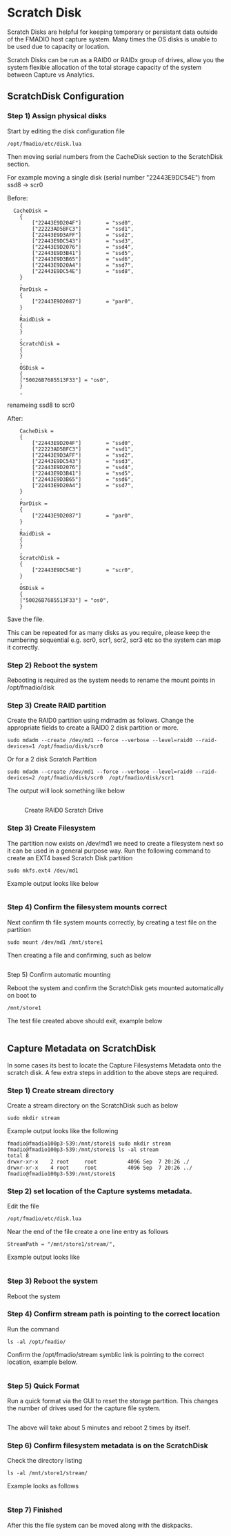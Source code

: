 # Scratch Disk

Scratch Disks are helpful for keeping temporary or persistant data outside of the FMADIO host capture system. Many times the OS disks is unable to be used due to capacity or location.

Scratch Disks can be run as a RAID0 or RAIDx group of drives, allow you the system flexible allocation of the total storage capacity of the system between Capture vs Analytics.

## ScratchDisk Configuration

### Step 1) Assign physical disks

Start by editing the disk configuration file

```
/opt/fmadio/etc/disk.lua
```

Then moving serial numbers from the CacheDisk section to the ScratchDisk section.&#x20;

For example moving a single disk (serial number "22443E9DC54E") from ssd8 -> scr0

Before:

```
  CacheDisk =
    {
        ["22443E9D204F"]        = "ssd0",
        ["22223AD5BFC3"]        = "ssd1",
        ["22443E9D3AFF"]        = "ssd2",
        ["22443E9DC543"]        = "ssd3",
        ["22443E9D2076"]        = "ssd4",
        ["22443E9D3B41"]        = "ssd5",
        ["22443E9D3B65"]        = "ssd6",
        ["22443E9D20A4"]        = "ssd7",
        ["22443E9DC54E"]        = "ssd8",
    }
    ,
    ParDisk =
    {
        ["22443E9D2087"]        = "par0",
    }
    ,
    RaidDisk =
    {
    }
    ,
    ScratchDisk =
    {
    }
    ,
    OSDisk =
    {
    ["50026B7685513F33"] = "os0",
    }
    ,

```

renameing ssd8 to scr0

After:

```
    CacheDisk =
    {
        ["22443E9D204F"]        = "ssd0",
        ["22223AD5BFC3"]        = "ssd1",
        ["22443E9D3AFF"]        = "ssd2",
        ["22443E9DC543"]        = "ssd3",
        ["22443E9D2076"]        = "ssd4",
        ["22443E9D3B41"]        = "ssd5",
        ["22443E9D3B65"]        = "ssd6",
        ["22443E9D20A4"]        = "ssd7",
    }
    ,
    ParDisk =
    {
        ["22443E9D2087"]        = "par0",
    }
    ,
    RaidDisk =
    {
    }
    ,
    ScratchDisk =
    {
        ["22443E9DC54E"]        = "scr0",
    }
    ,
    OSDisk =
    {
    ["50026B7685513F33"] = "os0",
    }
```

Save the file.

This can be repeated for as many disks as you require, please keep the numbering sequential e.g. scr0, scr1, scr2, scr3  etc so the system can map it correctly.

### Step 2) Reboot the system

Rebooting is required as the system needs to rename the mount points in /opt/fmadio/disk

### Step 3) Create RAID partition

Create the RAID0 partition using mdmadm as follows. Change the appropriate fields to create a RAID0 2 disk partition or more.

```
sudo mdadm --create /dev/md1 --force --verbose --level=raid0 --raid-devices=1 /opt/fmadio/disk/scr0
```

Or for a 2 disk Scratch Partition

```
sudo mdadm --create /dev/md1 --force --verbose --level=raid0 --raid-devices=2 /opt/fmadio/disk/scr0  /opt/fmadio/disk/scr1
```

The output will look something like below

<figure><img src="../.gitbook/assets/image.png" alt=""><figcaption><p>Create RAID0 Scratch Drive</p></figcaption></figure>

### Step 3) Create Filesystem&#x20;

The partition now exists on /dev/md1 we need to create a filesystem next so it can be used in a general purpose way. Run the following command to create an EXT4 based Scratch Disk partition

```
sudo mkfs.ext4 /dev/md1
```

Example output looks like below

<figure><img src="../.gitbook/assets/image (1).png" alt=""><figcaption></figcaption></figure>

### Step 4) Confirm the filesystem mounts correct

Next confirm th file system mounts correctly, by creating a test file on the partition

```
sudo mount /dev/md1 /mnt/store1
```

Then creating a file and confirming, such as below

<figure><img src="../.gitbook/assets/image (2).png" alt=""><figcaption></figcaption></figure>

Step 5) Confirm automatic mounting

Reboot the system and confirm the ScratchDisk gets mounted automatically on boot to&#x20;

```
/mnt/store1
```

The test file created above should exit, example below

<figure><img src="../.gitbook/assets/image (3).png" alt=""><figcaption></figcaption></figure>

## Capture Metadata on ScratchDisk

In some cases its best to locate the Capture Filesystems Metadata onto the scratch disk. A few extra steps in addition to the above steps are required.

### Step 1) Create stream directory

Create a stream directory on the ScratchDisk such as below

```
sudo mkdir stream
```

Example output looks like the following

```
fmadio@fmadio100p3-539:/mnt/store1$ sudo mkdir stream
fmadio@fmadio100p3-539:/mnt/store1$ ls -al stream
total 8
drwxr-xr-x    2 root     root          4096 Sep  7 20:26 ./
drwxr-xr-x    4 root     root          4096 Sep  7 20:26 ../
fmadio@fmadio100p3-539:/mnt/store1$
```

### Step 2) set location of the Capture systems metadata.

Edit the file&#x20;

```
/opt/fmadio/etc/disk.lua
```

Near the end of the file create a one line entry as follows

```
StreamPath = "/mnt/store1/stream/",
```

Example output looks like

<figure><img src="../.gitbook/assets/image (4).png" alt=""><figcaption></figcaption></figure>

### Step 3) Reboot the system

Reboot the system

### Step 4) Confirm stream path is pointing to the correct location

Run the command

```
ls -al /opt/fmadio/
```

Confirm the /opt/fmadio/stream symblic link is pointing to the correct location, example below.

<figure><img src="../.gitbook/assets/image (5).png" alt=""><figcaption></figcaption></figure>

### Step 5) Quick Format

Run a quick format via the GUI to reset the storage partition. This changes the number of drives used for the capture file system.

<figure><img src="../.gitbook/assets/image (6).png" alt=""><figcaption></figcaption></figure>

The above will take about 5 minutes and reboot 2 times by itself.

### Step 6) Confirm filesystem metadata is on the ScratchDisk

Check the directory listing

```
ls -al /mnt/store1/stream/
```

Example looks as follows

<figure><img src="../.gitbook/assets/image (7).png" alt=""><figcaption></figcaption></figure>

### Step 7) Finished

After this the file system can be moved along with the diskpacks.
